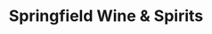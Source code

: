 ---
title: "Springfield Wine & Spirits"
url: /oakland-gardens/springfield-wine-and-spirits/
shop: wine
---